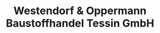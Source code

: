---
title: "Westendorf & Oppermann Baustoffhandel Tessin GmbH"
url: /tessin/westendorf-und-oppermann-baustoffhandel-tessin-gmbh/
shop: Baustoffe
---